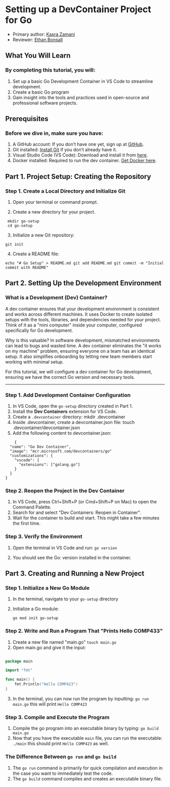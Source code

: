 # Setting up a DevContainer Project for Go

* Primary author: [Kasra Zamani](https://github.com/Kasra84)
* Reviewer: [Ethan Bonsall](https://github.com/ethanbonsall)
## What You Will Learn
### By completing this tutorial, you will:

1. Set up a basic Go Development Container in VS Code to streamline development.
2. Create a basic Go program
3. Gain insight into the tools and practices used in open-source and professional software projects.

## Prerequisites
### Before we dive in, make sure you have:

1. A GitHub account: If you don’t have one yet, sign up at [GitHub](https://github.com/).
2. Git installed: [Install Git](https://git-scm.com/book/en/v2/Getting-Started-Installing-Git) if you don’t already have it.
3. Visual Studio Code (VS Code): Download and install it from [here](https://code.visualstudio.com/).
4. Docker installed: Required to run the dev container. [Get Docker here](https://www.docker.com/products/docker-desktop/).

## Part 1. Project Setup: Creating the Repository
### Step 1. Create a Local Directory and Initialize Git
 1. Open your terminal or command prompt.

 2. Create a new directory for your project.


```
 mkdir go-setup
 cd go-setup

```

 3. Initialize a new Git repository:

`git init`

 4. Create a README file:


`echo "# Go Setup" > README.md
git add README.md
git commit -m "Initial commit with README"`


## Part 2. Setting Up the Development Environment

### What is a Development (Dev) Container?
A dev container ensures that your development environment is consistent and works across different machines. It uses Docker to create isolated setups with the tools, libraries, and dependencies needed for your project. Think of it as a "mini computer" inside your computer, configured specifically for Go development.

Why is this valuable? In software development, mismatched environments can lead to bugs and wasted time. A dev container eliminates the "it works on my machine" problem, ensuring everyone on a team has an identical setup. It also simplifies onboarding by letting new team members start working with minimal setup.

For this tutorial, we will configure a dev container for Go development, ensuring we have the correct Go version and necessary tools.

---

### Step 1. Add Development Container Configuration
1. In VS Code, open the `go-setup` directory created in Part 1.
2. Install the **Dev Containers** extension for VS Code.
3. Create a `.devcontainer` directory:
   mkdir .devcontainer
4. Inside .devcontainer, create a devcontainer.json file:
    touch .devcontainer/devcontainer.json
5. Add the following content to devcontainer.json:
```
    {
  "name": "Go Dev Container",
  "image": "mcr.microsoft.com/devcontainers/go"
  "customizations": {
    "vscode": {
      "extensions": ["golang.go"]
    }
  }
}

```

### Step 2. Reopen the Project in the Dev Container

1. In VS Code, press Ctrl+Shift+P (or Cmd+Shift+P on Mac) to open the Command Palette.
2. Search for and select "Dev Containers: Reopen in Container".
3. Wait for the container to build and start. This might take a few minutes the first time.

### Step 3. Verify the Environment

1. Open the terminal in VS Code and run:
    `go version`

2. You should see the Go: version installed in the container.

## Part 3. Creating and Running a New Project

### Step 1. Initialize a New Go Module
1. In the terminal, navigate to your `go-setup` directory
2. Initialize a Go module:
   
   `go mod init go-setup`

### Step 2. Write and Run a Program That "Prints Hello COMP433"

1. Create a new file named "main.go"
    `touch main.go`
2. Open main.go and give it the input:

```go

package main

import "fmt"

func main() {
    fmt.Println("Hello COMP423")
}
```

3. In the terminal, you can now run the program by inputting:
        `go run main.go` this will print `Hello COMP423`


### Step 3. Compile and Execute the Program

1. Compile the go program into an executable binary by typing:
    `go build main.go`
2. Now that you have the executable `main` file, you can run the executable:
    `./main` this should print `Hello COMP423` as well. 

### The Difference Between `go run` and `go build`

1. The `go run` command is primarily for quick compilation and execution
   in the case you want to immediately test the code. 
2. The `go build` command compiles and creates an executable binary file.
